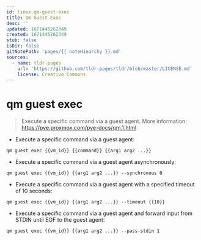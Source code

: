 ```yaml
---
id: linux.qm-guest-exec
title: Qm Guest Exec
desc: ''
updated: 1671445262349
created: 1671445262349
stub: false
isDir: false
gitNotePath: 'pages/{{ noteHiearchy }}.md'
sources:
  - name: tldr-pages
    url: 'https://github.com/tldr-pages/tldr/blob/master/LICENSE.md'
    license: Creative Commons
---
```

# qm guest exec

> Execute a specific command via a guest agent.
> More information: <https://pve.proxmox.com/pve-docs/qm.1.html>.

- Execute a specific command via a guest agent:

`qm guest exec {{vm_id}} {{command}} {{arg1 arg2 ...}}`

- Execute a specific command via a guest agent asynchronously:

`qm guest exec {{vm_id}} {{arg1 arg2 ...}} --synchronous 0`

- Execute a specific command via a guest agent with a specified timeout of 10 seconds:

`qm guest exec {{vm_id}} {{arg1 arg2 ...}} --timeout {{10}}`

- Execute a specific command via a guest agent and forward input from STDIN until EOF to the guest agent:

`qm guest exec {{vm_id}} {{arg1 arg2 ...}} --pass-stdin 1`

